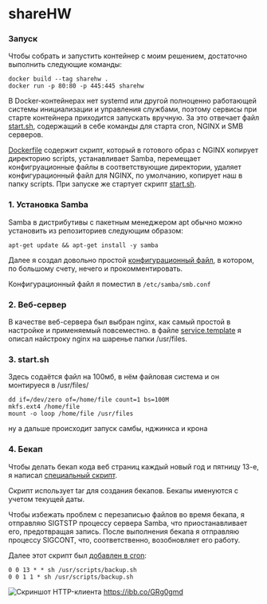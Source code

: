 # shareHW

### Запуск
Чтобы собрать и запустить контейнер с моим решением, достаточно выполнить следующие команды:
```shell
docker build --tag sharehw .
docker run -p 80:80 -p 445:445 sharehw
```
В Docker-контейнерах нет systemd или другой полноценно работающей системы инициализации и управления службами, поэтому сервисы при старте контейнера приходится запускать вручную. 
За это отвечает файл [start.sh](scripts/start.sh), содержащий в себе команды для старта cron, NGINX и SMB серверов.

[Dockerfile](Dockerfile) содержит скрипт, который в готового образ с NGINX копирует директорию scripts, устанавливает Samba, перемещает конфигруационные файлы в соответствующие директории, удаляет конфигурационный файл для NGINX, по умолчанию, копирует наш в папку scripts.
При запуске же стартует скрипт [start.sh](scripts/start.sh).


### 1. Установка Samba
Samba в дистрибутивы с пакетным менеджером apt обычно можно установить из репозиториев следующим образом:
```shell
apt-get update && apt-get install -y samba
```
Далее я создал довольно простой [конфигурационный файл](scripts/smb.conf), в котором, по большому счету, нечего и прокомментировать.

Конфигурационный файл я поместил в `/etc/samba/smb.conf`

### 2. Веб-сервер

В качестве веб-сервера был выбран nginx, как самый простой в настройке и применяемый повсеместно.
в файле [service.template](scripts/service.template) я описал найстроку nginx на шаренье папки /usr/files.


### 3. start.sh

Здесь содаётся файл на 100мб, в нём файловая система и он монтируеся в /usr/files/

```
dd if=/dev/zero of=/home/file count=1 bs=100M
mkfs.ext4 /home/file
mount -o loop /home/file /usr/files
```

ну а дальше происходит запуск самбы, нджинкса и крона

### 4. Бекап
Чтобы делать бекап кода веб страниц каждый новый год и пятницу 13-е, я написал [специальный скрипт](scripts/backup.sh).

Скрипт использует tar для создания бекапов. Бекапы именуются с учетом текущей даты.

Чтобы избежать проблем с перезаписью файлов во время бекапа, я отправляю SIGTSTP процессу сервера Samba, что приостанавливает его, предотвращая запись. После выполнения бекапа я отправляю процессу SIGCONT, что, соответственно, возобновляет его работу.

Далее этот скрипт был [добавлен в cron](scripts/crontab):
```
0 0 13 * * sh /usr/scripts/backup.sh
0 0 1 1 * sh /usr/scripts/backup.sh
```

![Скриншот HTTP-клиента](https://i.ibb.co/GRg0gmd/2020-12-18-23-01-24.png "Скриншот HTTP-клиента")
https://ibb.co/GRg0gmd

